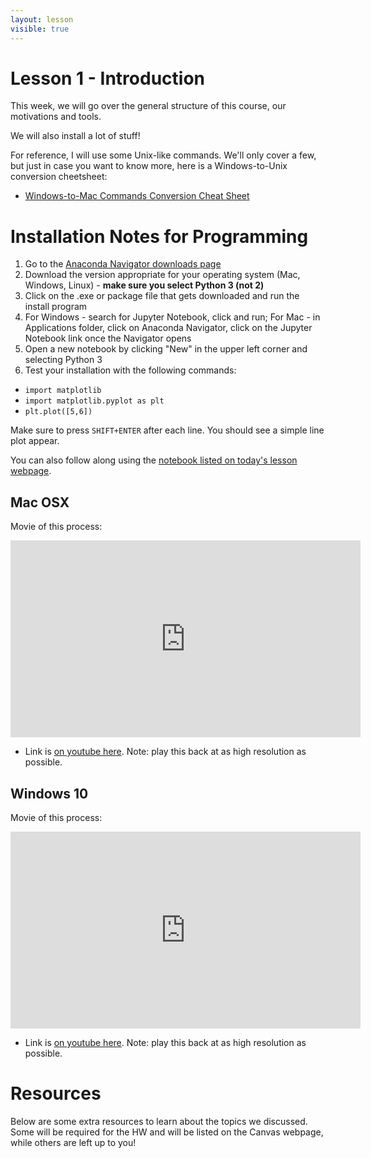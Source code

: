 ```yaml
---
layout: lesson
visible: true
---
```


# Lesson 1 - Introduction

This week, we will go over the general structure of this course, our motivations and tools.  

We will also install a lot of stuff!

For reference, I will use some Unix-like commands.  We'll only cover a few, but just in case you want to know more, here is a Windows-to-Unix conversion cheetsheet:
 * [Windows-to-Mac Commands Conversion Cheat Sheet](https://www.lemoda.net/windows/windows2unix/windows2unix.html)


# Installation Notes for Programming

1. Go to the [Anaconda Navigator downloads page](https://www.anaconda.com/distribution/#download-section)
1. Download the version appropriate for your operating system (Mac, Windows, Linux) - __make sure you select Python 3 (not 2)__
1. Click on the .exe or package file that gets downloaded and run the install program
1. For Windows - search for Jupyter Notebook, click and run; For Mac - in Applications folder, click on Anaconda Navigator, click on the Jupyter Notebook link once the Navigator opens
1. Open a new notebook by clicking "New" in the upper left corner and selecting Python 3
1. Test your installation with the following commands:
 * ```import matplotlib```
 * ```import matplotlib.pyplot as plt```
 * ```plt.plot([5,6])```
 
Make sure to press ```SHIFT+ENTER``` after each line. You should see a simple line plot appear.

You can also follow along using the [notebook listed on today's lesson webpage](myFirstProgram.ipynb).

## Mac OSX

Movie of this process:

<iframe width="560" height="315" src="https://www.youtube.com/embed/RBWLSg9K3sw?rel=0" frameborder="0" allow="accelerometer; autoplay; encrypted-media; gyroscope; picture-in-picture" allowfullscreen></iframe>
 
 * Link is [on youtube here](https://www.youtube.com/watch?v=RBWLSg9K3sw&feature=youtu.be).  Note: play this back at as high resolution as possible.

## Windows 10

Movie of this process:

<iframe width="560" height="315" src="https://www.youtube.com/embed/wWgZihAWiQc?rel=0" frameborder="0" allow="accelerometer; autoplay; encrypted-media; gyroscope; picture-in-picture" allowfullscreen></iframe>

 * Link is [on youtube here](https://www.youtube.com/watch?v=wWgZihAWiQc&feature=youtu.be).  Note: play this back at as high resolution as possible.


# Resources

Below are some extra resources to learn about the topics we discussed.  Some will be required for the HW and will be listed on the Canvas webpage, while others are left up to you!


<!-- ## Astronomy -->

<!-- 1. [Astronomy Crash Course - An Intro to Astronomy](https://www.youtube.com/watch?v=0rHUDWjR5gg&list=PL8dPuuaLjXtPAJr1ysd5yGIyiSFuh0mIL&index=2&t=2s) - what is this whole "Astronomy" thing anyway? -->
<!-- 1. [Astronomy Crash Course - The Sun](https://www.youtube.com/watch?v=b22HKFMIfWo&list=PL8dPuuaLjXtPAJr1ysd5yGIyiSFuh0mIL&index=10) gives a good sense of the size of things. -->
<!-- 1. [Astronomy Crash Course - Distances](https://www.youtube.com/watch?v=CWMh61yutjU&list=PL8dPuuaLjXtPAJr1ysd5yGIyiSFuh0mIL&index=25) - ever want to know how we can actually measure distances to far away stuff?  It's tougher than you think! -->
<!-- 1. [Astronomy Crash Course - Intro to the Solar System](https://www.youtube.com/watch?v=TKM0P3XlMNA&list=PL8dPuuaLjXtPAJr1ysd5yGIyiSFuh0mIL&index=10&t=0s) gives an intro to our local planetary neighbors and our nearest star. -->


